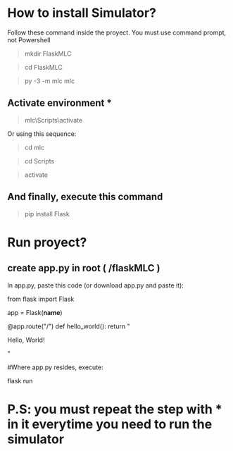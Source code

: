 # How to install Simulator?

Follow these command inside the proyect. You must use command prompt, not Powershell

> mkdir FlaskMLC

> cd FlaskMLC

> py -3 -m mlc mlc

## Activate environment *

> mlc\Scripts\activate

Or using this sequence:

> cd mlc

> cd Scripts

> activate

## And finally, execute this command

> pip install Flask

# Run proyect?

## create app.py in root ( /flaskMLC )

In app.py, paste this code (or download app.py and paste it):

from flask import Flask

app = Flask(__name__)

@app.route("/")
def hello_world():
    return "<p>Hello, World!</p>"
   
#Where app.py resides, execute:

flask run

# P.S: you must repeat the step with * in it everytime you need to run the simulator
